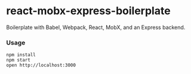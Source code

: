 # react-mobx-express-boilerplate

Boilerplate with Babel, Webpack, React, MobX, and an Express backend.

### Usage

```
npm install
npm start
open http://localhost:3000
```
